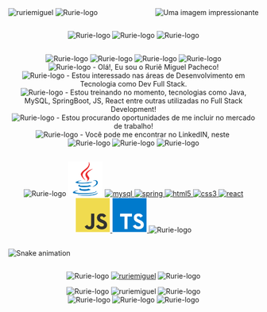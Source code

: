 <div display="flex" flex-direction="row">
<img src="https://komarev.com/ghpvc/?username=ruriemiguel&label=Profile%20views&color=0e75b6&style=flat" alt="ruriemiguel" />
<img alt="Rurie-logo" src="https://i.imgur.com/FGh9Pur.gif" />
<img align="right" src="https://i.imgur.com/l2TSm2V.gif" alt="Uma imagem impressionante">
</div>

##

<div align="center">
<img height="100" alt="Rurie-logo" src="https://i.imgur.com/OiT3rba.gif" />
<img alt="Rurie-logo" src="https://i.imgur.com/emamkyV.png" />
<img height="100" alt="Rurie-logo" src="https://i.imgur.com/OiT3rba.gif" />
</div>

##

<div style="display: inline_block" align="center">
<img alt="Rurie-logo" src="https://i.imgur.com/SkD3Dq9.gif" />
<img alt="Rurie-logo" src="https://i.imgur.com/FAChueO.gif" />
<img alt="Rurie-logo" src="https://i.imgur.com/EjdTkp4.gif" /> 
<img alt="Rurie-logo" src="https://i.imgur.com/h2Mwa5W.gif" /><br>
<img alt="Rurie-logo" src="https://i.imgur.com/pDeEUJX.gif" /> - Olá!, Eu sou o Ruriê Miguel Pacheco! <br>
<img alt="Rurie-logo" src="https://i.imgur.com/drATD6T.gif" /> - Estou interessado nas áreas de Desenvolvimento em Tecnologia como Dev Full Stack. <br>
<img alt="Rurie-logo" src="https://i.imgur.com/pgEs9Zx.gif" /> - Estou treinando no momento, tecnologias como Java, MySQL, SpringBoot, JS, React entre outras utilizadas no Full Stack Development! <br>
<img alt="Rurie-logo" src="https://i.imgur.com/MCCwmO1.gif" /> - Estou procurando oportunidades de me incluir no mercado de trabalho! <br>
<img alt="Rurie-logo" src="https://i.imgur.com/ABJI9lZ.gif" /> - Você pode me encontrar no LinkedIN, neste
<a href="https://www.linkedin.com/in/ruriemiguel/"><img align="center" alt="" src="https://i.imgur.com/Plm847R.gif"></a> <br>
<img alt="Rurie-logo" src="https://i.imgur.com/Zvgd4ws.gif" />
<img alt="Rurie-logo" src="https://i.imgur.com/Zvgd4ws.gif" />
<img alt="Rurie-logo" src="https://i.imgur.com/Zvgd4ws.gif" />
</div>

##

<p align="center">
  <img height="75" alt="Rurie-logo" src="https://i.imgur.com/spawcFo.gif" />
<img src="https://raw.githubusercontent.com/devicons/devicon/master/icons/java/java-original.svg" alt="java"
              width="70" height="70" /> </a> <a href="https://developer.mozilla.org/en-US/docs/Web/JavaScript"
            target="_blank" rel="noreferrer">
  <img src="https://cdn.jsdelivr.net/gh/devicons/devicon/icons/mysql/mysql-original.svg"
              alt="mysql" width="70" height="70" /> </a> <a href="https://reactjs.org/" target="_blank" rel="noreferrer">
      <img src="https://www.vectorlogo.zone/logos/springio/springio-icon.svg" alt="spring" width="70" height="70" /> </a>
          <a href="https://www.typescriptlang.org/" target="_blank" rel="noreferrer">
    <img src="https://cdn.jsdelivr.net/gh/devicons/devicon/icons/html5/html5-original.svg"
              alt="html5" width="70" height="70" /> </a> <a href="https://www.java.com" target="_blank" rel="noreferrer">
      <img src="https://cdn.jsdelivr.net/gh/devicons/devicon/icons/css3/css3-original.svg"
              alt="css3" width="70" height="70" /> </a> <a href="https://www.w3.org/html/" target="_blank" rel="noreferrer">
      <img src="https://cdn.jsdelivr.net/gh/devicons/devicon/icons/react/react-original.svg"
              alt="react" width="70" height="70" /> </a> <a href="https://spring.io/" target="_blank" rel="noreferrer">
    <img src="https://raw.githubusercontent.com/devicons/devicon/master/icons/javascript/javascript-original.svg"
              alt="javascript" width="70" height="70" /> </a> <a href="https://www.mysql.com/" target="_blank"
            rel="noreferrer">
    <img src="https://raw.githubusercontent.com/devicons/devicon/master/icons/typescript/typescript-original.svg"
              alt="typescript" width="70" height="70" /> </a>
<img height="75" alt="Rurie-logo" src="https://i.imgur.com/TI1vFod.gif" />
</p>

##

![Snake animation](https://github.com/ruriemiguel/ruriemiguel/blob/output/github-contribution-grid-snake.svg)

##
<p align="center">
<img height="75" alt="Rurie-logo" src="https://i.imgur.com/x5Tarba.gif" />
<a href="https://github.com/ryo-ma/github-profile-trophy"><img src="https://github-profile-trophy.vercel.app/?username=ruriemiguel&theme=onedark&no-bg=true&border_radius=50" alt="ruriemiguel" /></a>
<img height="75" alt="Rurie-logo" src="https://i.imgur.com/x5Tarba.gif" />
</p>

<div align="center">
<img height="100" alt="Rurie-logo" src="https://i.imgur.com/1bceGhZ.gif" />
<img src="https://github-readme-streak-stats.herokuapp.com?user=rafaelq80&theme=dark&border_radius=50&background=0D1016&date_format=j%20M%5B%20Y%5D" alt="ruriemiguel" />
<img height="100" alt="Rurie-logo" src="https://i.imgur.com/1bceGhZ.gif" />
</div>

<div align="center">
<img height="100" alt="Rurie-logo" src="https://i.imgur.com/YNJ8QJb.gif" />
<img height="100" alt="Rurie-logo" src="https://i.imgur.com/64r3oNF.gif" />
<img height="100" alt="Rurie-logo" src="https://i.imgur.com/YNJ8QJb.gif" />
</div>
